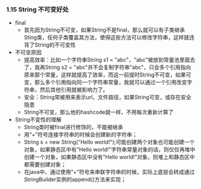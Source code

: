 ### 1.15 String 不可变好处

* final
  * 首先因为String不可变，如果String不是final，那么就可以有子类继承Sting类，任何子类覆盖其方法，使得这些方法可以修改字符串，这样就违背了String的不可变性
* 不可变原因
  * 提高效率：比如一个字符串String s1 = "abc"，"abc"被放到常量池里面去了，我再String s2 = "abc"并不会复制字符串"abc"，只会多个引用指向原来那个常量，这样就提高了效率，而这一前提时String不可变，如果可变，那么多个引用指向同一个字符串常量，我就可以通过一个引用改变字符串，然后其他引用就被影响力了。
  * 安全：String常被用来表示url，文件路径，如果String可变，或存在安全隐患
  * String不可变，那么他的hashcode就一样，不用每次重新计算了
* String不变性的理解
  * String类时被final进行修饰的，不能被继承
  * 用“+”符号连接字符串的时候会创建新的字符串；
  * String s = new String("Hello world!");可能创建两个对象也可能创建一个对象，如果静态区中有"Hello world!"字符串常量对象的话，则仅仅再堆中创建一个对象，如果静态区中没有“Hello world!”对象，则堆上和静态区中都需要创建对象；
  * 在java中，通过使用“+”符号来串联字符串的时候，实际上底层会转成通过StringBuilder实例的append()方法来实现；